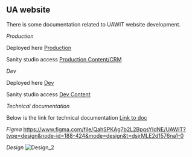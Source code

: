 ## UA website

There is some documentation related to UAWIT website development.

*Production*

Deployed here [Production](https://www.uawit.com/)

Sanity studio access [Production Content/CRM](https://www.uawit.com/studio/structure/content)

*Dev*

Deployed here [Dev](https://uawit-website-dev.vercel.app/)

Sanity studio access [Dev Content](https://uawit-website-dev.vercel.app/studio/structure)

*Technical documentation*

Below is the link for technical documentation [Link to doc](https://docs.google.com/document/d/1eYfpHAAZ-ivtG9fTmoNs9DXJ2t-AJsTKY9kzWvvfssc/edit)

*Figma*
https://www.figma.com/file/QahSPKAg7b2L2BpqsYIdNE/UAWIT?type=design&node-id=188-424&mode=design&t=dsjrMLE2d1576na1-0


*Design*
![Design_2](https://github.com/UAWIT/.github/assets/1140769/2544f0af-956c-4d37-ad22-4a97eced58eb)




<!--
**Here are some ideas to get you started:**

🙋‍♀️ A short introduction - what is your organization all about?
🌈 Contribution guidelines - how can the community get involved?
👩‍💻 Useful resources - where can the community find your docs? Is there anything else the community should know?
🍿 Fun facts - what does your team eat for breakfast?
🧙 Remember, you can do mighty things with the power of [Markdown](https://docs.github.com/github/writing-on-github/getting-started-with-writing-and-formatting-on-github/basic-writing-and-formatting-syntax)
-->
